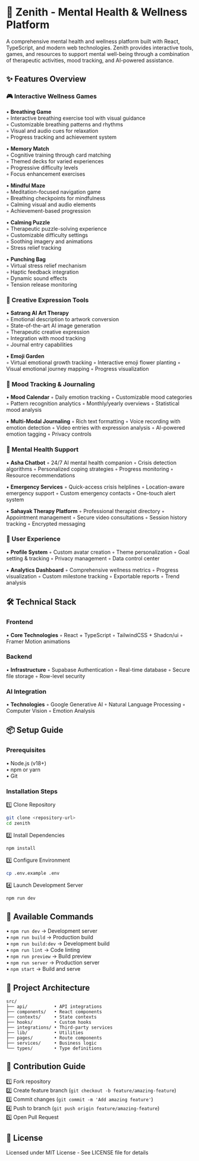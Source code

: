 # 🌟 Zenith - Mental Health & Wellness Platform

A comprehensive mental health and wellness platform built with React, TypeScript, and modern web technologies. Zenith provides interactive tools, games, and resources to support mental well-being through a combination of therapeutic activities, mood tracking, and AI-powered assistance.

## ✨ Features Overview

### 🎮 Interactive Wellness Games

• **Breathing Game**  
	◦ Interactive breathing exercise tool with visual guidance  
	◦ Customizable breathing patterns and rhythms  
	◦ Visual and audio cues for relaxation  
	◦ Progress tracking and achievement system  

• **Memory Match**  
	◦ Cognitive training through card matching  
	◦ Themed decks for varied experiences  
	◦ Progressive difficulty levels  
	◦ Focus enhancement exercises  


• **Mindful Maze**  
	◦ Meditation-focused navigation game  
	◦ Breathing checkpoints for mindfulness  
	◦ Calming visual and audio elements  
	◦ Achievement-based progression  

• **Calming Puzzle**  
	◦ Therapeutic puzzle-solving experience  
	◦ Customizable difficulty settings  
	◦ Soothing imagery and animations  
	◦ Stress relief tracking  

• **Punching Bag**  
	◦ Virtual stress relief mechanism  
	◦ Haptic feedback integration  
	◦ Dynamic sound effects  
	◦ Tension release monitoring  

### 🎨 Creative Expression Tools

• **Satrang AI Art Therapy**  
	◦ Emotional description to artwork conversion  
	◦ State-of-the-art AI image generation  
	◦ Therapeutic creative expression  
	◦ Integration with mood tracking  
	◦ Journal entry capabilities

• **Emoji Garden**  
	◦ Virtual emotional growth tracking
	◦ Interactive emoji flower planting
	◦ Visual emotional journey mapping
	◦ Progress visualization

### 📝 Mood Tracking & Journaling

• **Mood Calendar**
	◦ Daily emotion tracking
	◦ Customizable mood categories
	◦ Pattern recognition analytics
	◦ Monthly/yearly overviews
	◦ Statistical mood analysis

• **Multi-Modal Journaling**
	◦ Rich text formatting
	◦ Voice recording with emotion detection
	◦ Video entries with expression analysis
	◦ AI-powered emotion tagging
	◦ Privacy controls

### 💬 Mental Health Support

• **Asha Chatbot**
	◦ 24/7 AI mental health companion
	◦ Crisis detection algorithms
	◦ Personalized coping strategies
	◦ Progress monitoring
	◦ Resource recommendations

• **Emergency Services**
	◦ Quick-access crisis helplines
	◦ Location-aware emergency support
	◦ Custom emergency contacts
	◦ One-touch alert system

• **Sahayak Therapy Platform**
	◦ Professional therapist directory
	◦ Appointment management
	◦ Secure video consultations
	◦ Session history tracking
	◦ Encrypted messaging

### 👤 User Experience

• **Profile System**
	◦ Custom avatar creation
	◦ Theme personalization
	◦ Goal setting & tracking
	◦ Privacy management
	◦ Data control center

• **Analytics Dashboard**
	◦ Comprehensive wellness metrics
	◦ Progress visualization
	◦ Custom milestone tracking
	◦ Exportable reports
	◦ Trend analysis

## 🛠️ Technical Stack

### Frontend
• **Core Technologies**
	◦ React + TypeScript
	◦ TailwindCSS + Shadcn/ui
	◦ Framer Motion animations

### Backend
• **Infrastructure**
	◦ Supabase Authentication
	◦ Real-time database
	◦ Secure file storage
	◦ Row-level security

### AI Integration
• **Technologies**
	◦ Google Generative AI
	◦ Natural Language Processing
	◦ Computer Vision
	◦ Emotion Analysis


## 📦 Setup Guide

### Prerequisites
• Node.js (v18+)  
• npm or yarn  
• Git

### Installation Steps

1️⃣ Clone Repository
```bash
git clone <repository-url>
cd zenith
```

2️⃣ Install Dependencies
```bash
npm install
```

3️⃣ Configure Environment
```bash
cp .env.example .env
```

4️⃣ Launch Development Server
```bash
npm run dev
```

## 📜 Available Commands

• `npm run dev` → Development server  
• `npm run build` → Production build  
• `npm run build:dev` → Development build  
• `npm run lint` → Code linting  
• `npm run preview` → Build preview  
• `npm run server` → Production server  
• `npm start` → Build and serve

## 📁 Project Architecture

```
src/
├── api/          • API integrations
├── components/   • React components
├── contexts/     • State contexts
├── hooks/        • Custom hooks
├── integrations/ • Third-party services
├── lib/          • Utilities
├── pages/        • Route components
├── services/     • Business logic
└── types/        • Type definitions
```

## 🤝 Contribution Guide

1️⃣ Fork repository  
2️⃣ Create feature branch (`git checkout -b feature/amazing-feature`)  
3️⃣ Commit changes (`git commit -m 'Add amazing feature'`)  
4️⃣ Push to branch (`git push origin feature/amazing-feature`)  
5️⃣ Open Pull Request

## 📄 License

Licensed under MIT License - See LICENSE file for details
```

